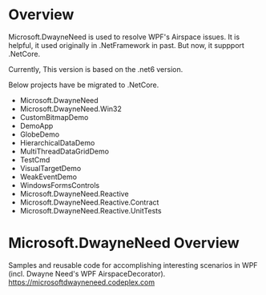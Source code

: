 # Overview
Microsoft.DwayneNeed is used to resolve WPF's Airspace issues. It is helpful, it used originally in .NetFramework in past. But now, it suppport .NetCore.

Currently, This version is based on the .net6 version.

Below projects have be migrated to .NetCore.
 - Microsoft.DwayneNeed
 - Microsoft.DwayneNeed.Win32
 - CustomBitmapDemo
 - DemoApp
 - GlobeDemo
 - HierarchicalDataDemo
 - MultiThreadDataGridDemo
 - TestCmd
 - VisualTargetDemo
 - WeakEventDemo
 - WindowsFormsControls
 - Microsoft.DwayneNeed.Reactive
 - Microsoft.DwayneNeed.Reactive.Contract
 - Microsoft.DwayneNeed.Reactive.UnitTests

# Microsoft.DwayneNeed Overview
Samples and reusable code for accomplishing interesting scenarios in WPF (incl. Dwayne Need's WPF AirspaceDecorator). https://microsoftdwayneneed.codeplex.com
